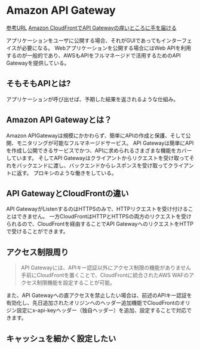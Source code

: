 # Amazon API Gateway

[参考URL](https://dev.classmethod.jp/articles/what-does-amazon-api-gateway-do/)
[Amazon CloudFrontでAPI Gatewayの痒いところに手を届ける](https://dev.classmethod.jp/articles/cache-api-gateway-by-cloudfront/)

アプリケーションをユーザに公開する場合、それがGUIであってもインターフェイスが必要になる。
Webアプリケーションを公開する場合にはWeb APIを利用するのが一般的であり、AWSもAPIをフルマネージドで活用するためのAPI Gatewayを提供している。

## そもそもAPIとは?

アプリケーションが呼び出せば、予期した結果を返されるような仕組み。

## Amazon API Gatewayとは？

Amazon APIGatewayは規模にかかわらず、簡単にAPIの作成と保護、そして公開、モニタリングが可能なフルマネージドサービス。
API Gatewayは簡単にAPIを作成し公開できるサービスでかつ、APIに求められるさまざまな機能をカバーしています。
そしてAPI Gatewayはクライアントからリクエストを受け取ってそれをバックエンドに渡し、バックエンドからレスポンスを受け取ってクライアントに返す。
プロキシのような働きをしている。

## API GatewayとCloudFrontの違い


API GatewayがListenするのはHTTPSのみで、HTTPリクエストを受け付けることはできません。 一方CloudFrontはHTTPとHTTPSの両方のリクエストを受けられるので、CloudFrontを経由することでAPI GatewayへのリクエストをHTTPで受けることができます。

## アクセス制限周り

>API Gatewayには、APIキー認証以外にアクセス制限の機能がありません
手前にCloudFrontを置くことで、CloudFrontに統合されたAWS WAFのアクセス制限機能を設定することが可能。

また、API Gatewayへの直アクセスを禁止したい場合は、前述のAPIキー認証を有効化し、先日追加されたオリジンへのヘッダー追加機能でCloudFrontのオリジン設定にx-api-keyヘッダー（独自ヘッダー）を追加、設定することで対応できます。

## キャッシュを細かく設定したい
